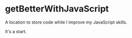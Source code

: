 # getBetterWithJavaScript
A location to store code while I improve my JavaScript skills.

It's a start.

